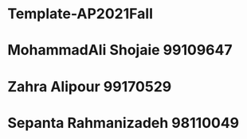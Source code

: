 # Template-AP2021Fall
# MohammadAli Shojaie 99109647
# Zahra Alipour 99170529
# Sepanta Rahmanizadeh 98110049
